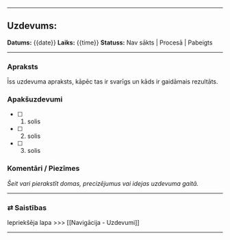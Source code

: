 ___
## Uzdevums:

**Datums:** {{date}}
**Laiks:** {{time}}
**Statuss:** Nav sākts | Procesā | Pabeigts

___
### Apraksts

Īss uzdevuma apraksts, kāpēc tas ir svarīgs un kāds ir gaidāmais rezultāts.
### Apakšuzdevumi

- [ ] 1. solis
- [ ] 2. solis
- [ ] 3. solis
### Komentāri / Piezīmes

*Šeit vari pierakstīt domas, precizējumus vai idejas uzdevuma gaitā.*

___
### ⇄ Saistības

Iepriekšēja lapa >>> [[Navigācija - Uzdevumi]]

___
